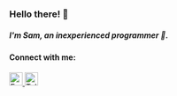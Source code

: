 ### Hello there! 🤡  
##### I'm Sam, an inexperienced programmer 🐧.

#### Connect with me:
<a href="https://www.facebook.com/quocdoansam" target="_blank">
  <img src="https://upload.wikimedia.org/wikipedia/commons/5/51/Facebook_f_logo_%282019%29.svg" alt="Facebook" width="24">
</a>
<a href="https://t.me/quocdoansam">
  <img src="https://upload.wikimedia.org/wikipedia/commons/thumb/8/83/Telegram_2019_Logo.svg/512px-Telegram_2019_Logo.svg.png" alt="Telegram" width="24">
</a>

